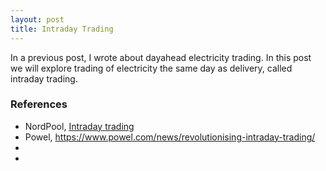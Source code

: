 ```yaml
---
layout: post
title: Intraday Trading
---
```


In a previous post, I wrote about dayahead electricity trading. In this post we will explore trading of electricity the same day as delivery, called intraday trading. 

### References
* NordPool, [Intraday trading](http://www.nordpoolspot.com/TAS/intraday-trading/)
* Powel, https://www.powel.com/news/revolutionising-intraday-trading/
*
*
